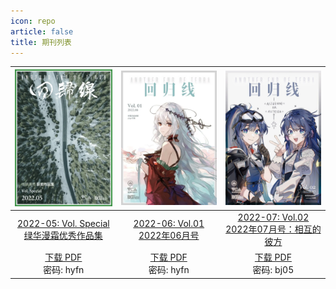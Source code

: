 ```yaml
---
icon: repo
article: false
title: 期刊列表
---
```




|![](./2022-05/res/cover.webp)|![](./2022-06//res/cover.webp)|![](./2022-07/res/cover.webp)|
|:-:|:-:|:-:|
|[2022-05: Vol. Special <br>绿华漫霜优秀作品集](2022-05)|[2022-06: Vol.01 <br>2022年06月号](2022-06)|[2022-07: Vol.02 <br>2022年07月号：相互的彼方](2022-07)|
|[下载 PDF](https://wwb.lanzouf.com/b011miqxc)<br>密码: hyfn|[下载 PDF](https://wwb.lanzouf.com/b011miqxc)<br>密码: hyfn|[下载 PDF](https://wwb.lanzouf.com/b011u6cne)<br>密码: bj05|
